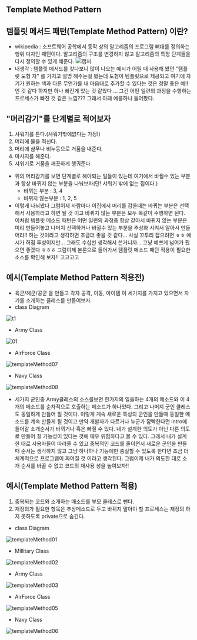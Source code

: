 ## Template Method Pattern

## 템플릿 메서드 패턴(Template Method Pattern) 이란?

- wikipedia : 소프트웨어 공학에서 동작 상의 알고리즘의 프로그램 뼈대를 정의하는 행위 디자인 패턴이다.  알고리즘의 구조를 변경하지 않고 알고리즘의 특정 단계들을 다시 정의할 수 있게 해준다.
![캡처](https://user-images.githubusercontent.com/31425312/59481020-a1f97280-8e9d-11e9-9cc5-fd817fd5b7fa.PNG)
- 내생각 : 템플릿 메서드를 찾다보니 많이 나오는 예시가 어릴 때 사용해 봤던 "템플릿 도형 자" 를 가지고 설명 해주는걸 봤는데 도형이 템플릿으로 제공되고 여기에 자기가 원하는 색과 다른 무언가를 내 마음대로 추가할 수 있다는 것은 정말 좋은 예!! 인 것 같다 하지만 하나 빠진게 있는 것 같았다 ... 그건 어떤 일련의 과정을 수행하는 프로세스가 빠진 것 같은 느낌???  그래서 아래 예를하나 들어봤다.

## "머리감기"를 단계별로 적어보자
  1. 샤워기를 튼다.(샤워기밖에없다는 가정!)
  2. 머리에 물을 적신다.
  3. 머리에 샴푸나 비누등으로 거품을 내준다.
  4. 마사지를 해준다.
  5. 샤워기로 거품을 깨끗하게 행궈준다.

- 위의 머리감기를 보면 단계별로 해야되는 일들이 있는데 여기에서 바뀔수 있는 부분과 항상 바뀌지 않는 부분을 나눠보자(단! 샤워기 밖에 없는 집이다.)
    - 바뀌는 부분 : 3, 4
    - 바뀌지 않는부분 : 1, 2, 5
- 이렇게 나눠봤다 그럼이제 사람마다 이집에서 머리를 감을때는 바뀌는 부분은 선택해서 사용하라고 하면 될 것 이고 바뀌지 않는 부분은 모두 똑같이 수행하면 된다.
이처럼 템플릿 메소드 패턴은 어떤 일련의 과정중 항상 같아서 바뀌지 않는 부분은 미리 만들어놓고 나머지 선택하거나 바뀔수 있는 부분을 추상화 시켜서 알아서 만들어라!!
하는 것이라고 생각하면 조금더 좋을 것 같다...  사실 꼬투리 잡으려면 ㅎㅎ 예시가 허점 투성이지만... 그래도 수십번 생각해서 쓴거니까... 고냥 예쁘게 넘어가 줬으면 좋겠다 ㅎㅎㅎ 그럼이제 본론으로 들어가서 템플릿 메소드 패턴 적용이 필요한 소스를 확인해 보자!! 고고고고

## 예시(Template Method Pattern 적용전)
- 육군/해군/공군 을 만들고 각자 공격, 이동, 아이템 이 세가지를 가지고 있으면서 자기를 소개하는 클레스를 만들어보자.
- class Diagram

![t1](https://user-images.githubusercontent.com/31425312/59482929-f0127400-8ea5-11e9-8d91-3acb27d7c2e2.PNG)

- Army Class

![01](https://user-images.githubusercontent.com/31425312/59512271-5e315800-8ef3-11e9-9e07-cce7d47b5aa2.PNG)

- AirForce Class

![templateMethod07](https://user-images.githubusercontent.com/31425312/59550432-c3de1c80-8fa5-11e9-84ac-8e67b5b1634e.PNG)

- Navy Class

![templateMethod08](https://user-images.githubusercontent.com/31425312/59550434-c3de1c80-8fa5-11e9-8837-029dc0aeab84.PNG)

- 세가지 군인중 Army클레스의 소스를보면 한가지의 일을하는 4개의 메소드와 이 4개의 메소드를 순차적으로 호출하는 메소드가 하나있다. 그리고 나머지 군인 클레스도 동일하게 만들어 질 것이다. 이렇게 계속 새로운 특성의 군인을 만들때 동일한 메소드를 계속 만들게 될 것이고 만약 개발자가 다르거나 누군가 깜빡한다면 intro에 들어갈 소개순서가 바뀌거나 혹은 빠질 수 있다.  내가 설계한 의도가 아닌 다른 의도로 만들어 질 가능성이 있다는 것에 매우 위험하다고 볼 수 있다.
그래서 내가 설계한 대로 사용자들이 따라올 수 있고 중복적인 코드를 줄이면서 새로운 군인을 만들때 순서는 생각하지 않고 그냥 하나하나 기능에만 충실할 수 있도록 한다면 조금 더 체계적으로 프로그램이 짜여질 것 이라고 생각된다.
그럼이제 내가 의도한 대로 소개 순서를 바꿀 수 없고 코드의 재사용 성을 높여보자!!

## 예시(Template Method Pattern 적용)
1. 중복되는 코드와 소개하는 매소드를 부모 클레스로 뺀다.
2. 재정의가 필요한 항목은 추상메소드로 두고 바뀌지 말아야 할 프로세스는 재정의 하지 못하도록 private으로 숨긴다.
- class Diagram

![templateMethod01](https://user-images.githubusercontent.com/31425312/59550332-5bdb0680-8fa4-11e9-88cb-37d1a94aaaca.PNG)

- Millitary Class

![templateMethod02](https://user-images.githubusercontent.com/31425312/59550367-dc9a0280-8fa4-11e9-8565-b6de83905073.PNG)

- Army Class

![templateMethod03](https://user-images.githubusercontent.com/31425312/59550386-0f43fb00-8fa5-11e9-9802-609ee00083e3.PNG)

- AirForce Class

![templateMethod05](https://user-images.githubusercontent.com/31425312/59550396-431f2080-8fa5-11e9-9cf5-e438eb15ff44.PNG)

- Navy Class

![templateMethod06](https://user-images.githubusercontent.com/31425312/59550398-44e8e400-8fa5-11e9-9b1b-b3f25e60270c.PNG)
